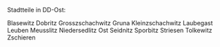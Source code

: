 Stadtteile in DD-Ost:

Blasewitz
Dobritz
Grosszschachwitz
Gruna
Kleinzschachwitz
Laubegast
Leuben
Meusslitz
Niedersedlitz
Ost
Seidnitz
Sporbitz
Striesen
Tolkewitz
Zschieren
